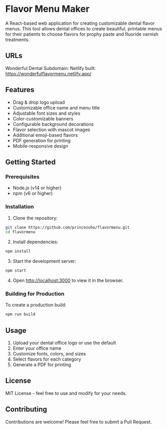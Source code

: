 # Flavor Menu Maker

A React-based web application for creating customizable dental flavor menus. This tool allows dental offices to create beautiful, printable menus for their patients to choose flavors for prophy paste and fluoride varnish treatments.

## URLs

Wonderful Dental Subdomain:
Netlify built: https://wonderfulflavormenu.netlify.app/

## Features

- Drag & drop logo upload
- Customizable office name and menu title
- Adjustable font sizes and styles
- Color-customizable banners
- Configurable background decorations
- Flavor selection with mascot images
- Additional emoji-based flavors
- PDF generation for printing
- Mobile-responsive design

## Getting Started

### Prerequisites

- Node.js (v14 or higher)
- npm (v6 or higher)

### Installation

1. Clone the repository:
```bash
git clone https://github.com/princezoho/flavormenu.git
cd flavormenu
```

2. Install dependencies:
```bash
npm install
```

3. Start the development server:
```bash
npm start
```

4. Open [http://localhost:3000](http://localhost:3000) to view it in the browser.

### Building for Production

To create a production build:
```bash
npm run build
```

## Usage

1. Upload your dental office logo or use the default
2. Enter your office name
3. Customize fonts, colors, and sizes
4. Select flavors for each category
5. Generate a PDF for printing

## License

MIT License - feel free to use and modify for your needs.

## Contributing

Contributions are welcome! Please feel free to submit a Pull Request.
